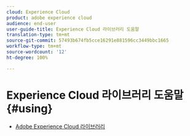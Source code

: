 ```yaml
---
cloud: Experience Cloud
product: adobe experience cloud
audience: end-user
user-guide-title: Experience Cloud 라이브러리 도움말
translation-type: tm+mt
source-git-commit: 57493b674fb5cce16291e881596cc3449bbc1665
workflow-type: tm+mt
source-wordcount: '12'
ht-degree: 100%

---
```



# Experience Cloud 라이브러리 도움말 {#using}

+ [Adobe Experience Cloud 라이브러리](c-library-about/overview.md)
